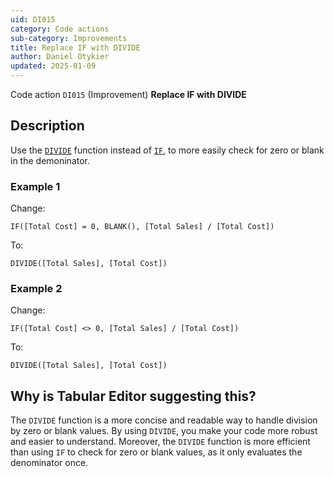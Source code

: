 ```yaml
---
uid: DI015
category: Code actions
sub-category: Improvements
title: Replace IF with DIVIDE
author: Daniel Otykier
updated: 2025-01-09
---
```


Code action `DI015` (Improvement) **Replace IF with DIVIDE**

## Description

Use the [`DIVIDE`](https://dax.guide/DIVIDE) function instead of [`IF`](https://dax.guide/IF), to more easily check for zero or blank in the demoninator.

### Example 1

Change:

```dax
IF([Total Cost] = 0, BLANK(), [Total Sales] / [Total Cost])
```

To:

```dax
DIVIDE([Total Sales], [Total Cost])
```

### Example 2

Change:

```dax
IF([Total Cost] <> 0, [Total Sales] / [Total Cost])
```

To:

```dax
DIVIDE([Total Sales], [Total Cost])
```

## Why is Tabular Editor suggesting this?

The `DIVIDE` function is a more concise and readable way to handle division by zero or blank values. By using `DIVIDE`, you make your code more robust and easier to understand. Moreover, the `DIVIDE` function is more efficient than using `IF` to check for zero or blank values, as it only evaluates the denominator once.